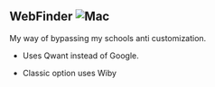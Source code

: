 ## WebFinder ![Mac](https://webfinder.ml/assets/9d106a7c24d36c42d872fc80b2ebff84_ySgtJPk8KU.icns.png)

My way of bypassing my schools anti customization.

- Uses Qwant instead of Google.

- Classic option uses Wiby
